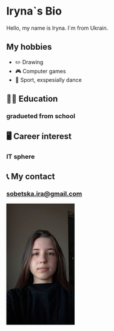 # Iryna`s Bio

Hello, my name is Iryna. I`m from Ukrain.

## My hobbies

- ✏️ Drawing
- 🎮 Computer games
- 💃 Sport, exspesially dance 

## 👩‍🎓 Education

### gradueted from school

## 🖥️ Career interest

### IT sphere

## 📞 My contact

### sobetska.ira@gmail.com

![myphoto](./img/iryna.photo.jpg)
